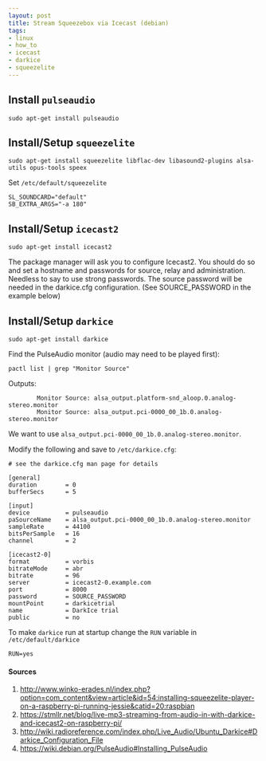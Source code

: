 ```yaml
---
layout: post
title: Stream Squeezebox via Icecast (debian)
tags:
- linux
- how_to
- icecast
- darkice
- squeezelite
---
```


## Install `pulseaudio`

```
sudo apt-get install pulseaudio
```

## Install/Setup `squeezelite`

```
sudo apt-get install squeezelite libflac-dev libasound2-plugins alsa-utils opus-tools speex
```

Set `/etc/default/squeezelite`
```
SL_SOUNDCARD="default"
SB_EXTRA_ARGS="-a 180"
```

## Install/Setup `icecast2`

```
sudo apt-get install icecast2
```

The package manager will ask you to configure Icecast2. You should do so and set a hostname and passwords for source, relay and administration. Needless to say to use strong passwords. The source password will be needed in the darkice.cfg configuration. (See SOURCE_PASSWORD in the example below) 

## Install/Setup `darkice`

```
sudo apt-get install darkice
```

Find the PulseAudio monitor (audio may need to be played first): 
```
pactl list | grep "Monitor Source"
```
Outputs:
```
        Monitor Source: alsa_output.platform-snd_aloop.0.analog-stereo.monitor
        Monitor Source: alsa_output.pci-0000_00_1b.0.analog-stereo.monitor
```
We want to use `alsa_output.pci-0000_00_1b.0.analog-stereo.monitor`.

Modify the following and save to `/etc/darkice.cfg`:
```
# see the darkice.cfg man page for details

[general]
duration        = 0
bufferSecs      = 5

[input]
device          = pulseaudio
paSourceName    = alsa_output.pci-0000_00_1b.0.analog-stereo.monitor
sampleRate      = 44100
bitsPerSample   = 16
channel         = 2

[icecast2-0]
format          = vorbis
bitrateMode     = abr
bitrate         = 96
server          = icecast2-0.example.com
port            = 8000
password        = SOURCE_PASSWORD  
mountPoint      = darkicetrial
name            = DarkIce trial
public          = no
```

To make `darkice` run at startup change the `RUN` variable in `/etc/default/darkice`
```
RUN=yes
```

#### Sources

1. <http://www.winko-erades.nl/index.php?option=com_content&view=article&id=54:installing-squeezelite-player-on-a-raspberry-pi-running-jessie&catid=20:raspbian>
2. <https://stmllr.net/blog/live-mp3-streaming-from-audio-in-with-darkice-and-icecast2-on-raspberry-pi/>
3. <http://wiki.radioreference.com/index.php/Live_Audio/Ubuntu_Darkice#Darkice_Configuration_File>
4. <https://wiki.debian.org/PulseAudio#Installing_PulseAudio>
